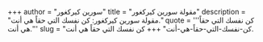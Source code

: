 +++
author = "سورين كيركغور"
title = "مقولة سورين كيركغور"
description = "مقولة سورين كيركغور: كن نفسك التي حقاً هي أنت."
quote = '''كن نفسك التي حقاً هي أنت.''' 
slug = "كن-نفسك-التي-حقاً-هي-أنت"
+++
كن نفسك التي حقاً هي أنت.
